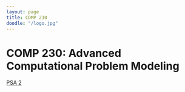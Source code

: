 ```yaml
---
layout: page
title: COMP 230
doodle: "/logo.jpg"
---
```


# COMP 230: Advanced Computational Problem Modeling

<!-- <a href="https://www.linkedin.com/in/skrauselevy/">Sophia Krause-Levy</a> (Instructor) -->

<a href="https://usd-comp230.github.io/pa2/" target="_blank">PSA 2</a>
